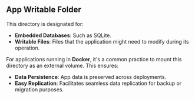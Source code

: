 ## App Writable Folder

This directory is designated for:

- **Embedded Databases**: Such as SQLite.
- **Writable Files**: Files that the application might need to modify during its operation.

For applications running in **Docker**, it's a common practice to mount this directory as an external volume. This ensures:

- **Data Persistence**: App data is preserved across deployments.
- **Easy Replication**: Facilitates seamless data replication for backup or migration purposes.